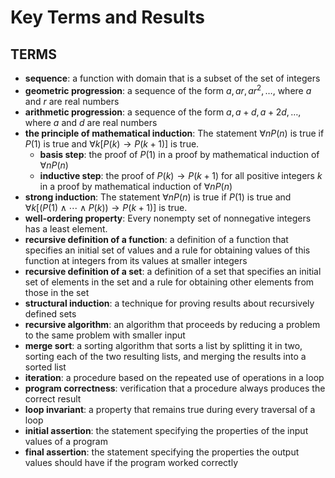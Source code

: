 # Key Terms and Results

## TERMS

- **sequence**: a function with domain that is a subset of the set of integers
- **geometric progression**: a sequence of the form $a, ar, ar^2, \ldots$, where $a$ and $r$ are real numbers
- **arithmetic progression**: a sequence of the form $a, a + d, a + 2d, \ldots$, where $a$ and $d$ are real numbers
- **the principle of mathematical induction**: The statement $\forall n P(n)$ is true if $P(1)$ is true and $\forall k [P(k) \rightarrow P(k+1)]$ is true.
  - **basis step**: the proof of $P(1)$ in a proof by mathematical induction of $\forall n P(n)$
  - **inductive step**: the proof of $P(k) \rightarrow P(k+1)$ for all positive integers $k$ in a proof by mathematical induction of $\forall n P(n)$
- **strong induction**: The statement $\forall n P(n)$ is true if $P(1)$ is true and $\forall k [(P(1) \wedge \cdots \wedge P(k)) \rightarrow P(k+1)]$ is true.
- **well-ordering property**: Every nonempty set of nonnegative integers has a least element.
- **recursive definition of a function**: a definition of a function that specifies an initial set of values and a rule for obtaining values of this function at integers from its values at smaller integers
- **recursive definition of a set**: a definition of a set that specifies an initial set of elements in the set and a rule for obtaining other elements from those in the set
- **structural induction**: a technique for proving results about recursively defined sets
- **recursive algorithm**: an algorithm that proceeds by reducing a problem to the same problem with smaller input
- **merge sort**: a sorting algorithm that sorts a list by splitting it in two, sorting each of the two resulting lists, and merging the results into a sorted list
- **iteration**: a procedure based on the repeated use of operations in a loop
- **program correctness**: verification that a procedure always produces the correct result
- **loop invariant**: a property that remains true during every traversal of a loop
- **initial assertion**: the statement specifying the properties of the input values of a program
- **final assertion**: the statement specifying the properties the output values should have if the program worked correctly